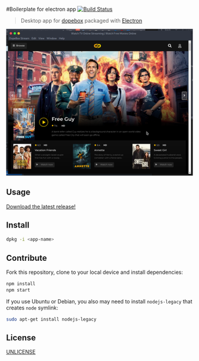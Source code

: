 #Boilerplate for electron app [![Build Status](https://app.travis-ci.com/JdevStudios/dopebox.net.svg?branch=main)](https://app.travis-ci.com/JdevStudios/dopebox.net)
> Desktop app for [dopebox][dopebox] packaged with [Electron][electron]

![](media/screenshot.png)

## Usage

[Download the latest release!](https://github.com/jdevstudios/dopebox.net/releases/latest)

## Install

```sh
dpkg -i <app-name>
```

## Contribute

Fork this repository, clone to your local device and install dependencies:

```sh
npm install
npm start
```

If you use Ubuntu or Debian, you also may need to install `nodejs-legacy` that creates `node` symlink:

```sh
sudo apt-get install nodejs-legacy
```

## License

[UNLICENSE][unlicense]


[dopebox]: https://dopebox.net
[electron]: http://electron.atom.io
[unlicense]: http://unlicense.org
